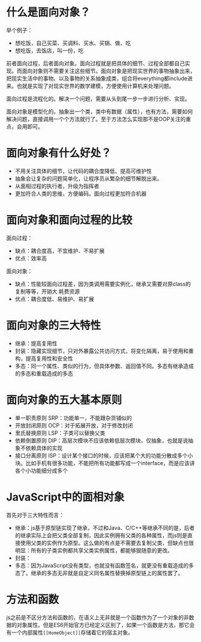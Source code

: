 # 什么是面向对象？
举个例子：
+ 想吃饭，自己买菜、买调料、买水、买锅、做、吃
+ 想吃饭，去饭店，叫一份，吃

前者面向过程，后者面向对象。面向过程就是把具体的细节、过程全部都自己实现。而面向对象则不需要关注这些细节。面向对象是把现实世界的事物抽象出来，把现实生活中的事物、以及事物的关系抽象成类，组合将everything都include进来。也就是实现了对现实世界的数学建模，方便使用计算机来处理问题。

面向过程是流程化的。解决一个问题，需要从头到尾一步一步进行分析、实现。

面向对象是模型化的。抽象出一个类，类中有数据（属性），也有方法，需要如何解决问题，直接调用一个个方法就行了。至于方法怎么实现那不是OOP关注的重点，会用即可。

# 面向对象有什么好处？
+ 不用关注具体的细节，让代码的耦合度降低、提高可维护性
+ 抽象会让复杂的问题简单化，让程序员从繁杂的细节解脱出来。
+ 从面相过程的执行者，升级为指挥者
+ 更加符合人类的思维，方便编码。面向过程更加符合机器

# 面向对象和面向过程的比较
面向过程：
+ 缺点：耦合度高，不宜维护、不易扩展
+ 优点：效率高

面向对象：
+ 缺点：性能较面向过程差，因为类调用需要实例化，继承又需要对原class的复制等等，开销大 耗费资源
+ 优点：耦合度低、易维护、易扩展

# 面向对象的三大特性
+ 继承：提高复用性
+ 封装：隐藏实现细节，只对外暴露公共访问方式，将变化隔离，易于使用和重构，提高复用性和安全性
+ 多态：同一个属性、类似的行为，但具体参数、返回值不同。多态有继承造成的多态和重载造成的多态

# 面向对象的五大基本原则
+ 单一职责原则 SRP：功能单一，不能跟杂货铺似的
+ 开放封闭原则 OCP：对于拓展开放，对于修改封闭
+ 里氏替换原则 LSP：子类可以替换父类
+ 依赖倒置原则 DIP：高层次模块不应该依赖低层次模块，仅抽象，也就是说抽象不依赖具体的实现
+ 接口分离原则 ISP：设计某个接口的时候，应该把某个大的功能分散成多个小块。比如手机有很多功能，不能把所有功能都写成一个interface，而是应该讲各个小功能细分成多个

# JavaScript中的面相对象
首先对于三大特性而言：
+ 继承：js基于原型链实现了继承，不过和Java、C/C++等继承不同的是，后者的继承实际上会把父类全部复制，因此实例拥有父类的各种属性，而js则是直接使用父类的实例作为原型。这么做的有点是不需要去复制父类，但缺点也很明显：所有的子类实例都共享父类实例属性，都能够狠随意的更改。
+ 封装：
+ 多态：因为JavaScript没有类型，也就没有函数签名，就更没有重载造成的多态了。继承的多态无非就是自定义同名属性替换掉原型链上的属性罢了。

# 方法和函数
js之前是不区分方法和函数的，在语义上无非就是一个函数作为了一个对象的非数据的对象属性。但是ES6开始官方已经定义区别了，如果一个函数是方法，那它会有一个内部属性`[[HomeObject]]`存储着它的宿主对象。